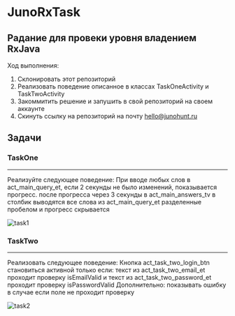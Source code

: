 # JunoRxTask
Pадание для провеки уровня владением RxJava
---
Ход выполнения:
1. Склонировать этот репозиторий
2. Реализовать поведение описанное в классах TaskOneActivity и TaskTwoActivity
3. Закоммитить решение и запушить в свой репозиторий на своем аккаунте
4. Скинуть ссылку на репозиторий на почту hello@junohunt.ru

## Задачи
### TaskOne
---
Реализуйте следующее поведение:
При вводе любых слов в act_main_query_et, если 2 секунды не было изменений, показывается прогресс.
после прогресса через 3 секунды в act_main_answers_tv в столбик выводятся все слова из act_main_query_et разделенные пробелом и прогресс скрывается

![task1](https://github.com/JunoHunt/JunoRxTask/blob/master/examples/Task1.gif)

### TaskTwo
---
Реализовать следующее поведение:
 Кнопка act_task_two_login_btn становиться активной только если:
 текст из act_task_two_email_et проходит проверку isEmailValid
 и текст из act_task_two_password_et проходит проверку isPasswordValid
 Дополнительно: показывать ошибку в случае если поле не проходит проверку
 
![task2](https://github.com/JunoHunt/JunoRxTask/blob/master/examples/Task2.gif)

